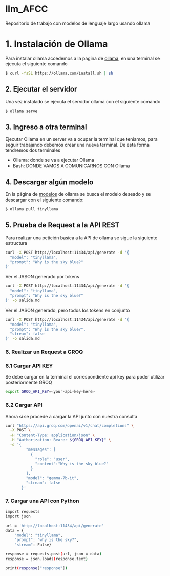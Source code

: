 # llm_AFCC
Repositorio de trabajo con modelos de lenguaje largo usando ollama
# 1. Instalación de Ollama

Para instalar ollama accedemos a la pagina de [ollama](https://ollama.com/download/linux), en una terminal se ejecuta el siguiente comando

````bash
$ curl -fsSL https://ollama.com/install.sh | sh
````
## 2. Ejecutar el servidor

Una vez instalado se ejecuta el servidor ollama con el siguiente comando

````bash
$ ollama serve
````
## 3. Ingreso a otra terminal

Ejecutar Ollama en un server va a ocupar la terminal que teniamos, para seguir trabajando debemos crear una nueva terminal. De esta forma tendremos dos terminales

- Ollama: donde se va a ejecutar Ollama
- Bash: DONDE VAMOS A COMUNICARNOS CON Ollama

## 4. Descargar algún modelo

En la página de [modelos](https://ollama.com/library) de ollama se busca el modelo deseado y se descargar con el siguiente comando:

````bash
$ ollama pull tinyllama
````
## 5. Prueba de Request a la API REST
Para realizar una petición basica a la API de ollama se sigue la siguiente estructura
```` bash
curl -X POST http://localhost:11434/api/generate -d '{
  "model": "tinyllama",
  "prompt": "Why is the sky blue?"
}'
````
Ver el JASON generado por tokens
```` bash
curl -X POST http://localhost:11434/api/generate -d '{
  "model": "tinyllama",
  "prompt": "Why is the sky blue?"
}' -o salida.md
````
Ver el JASON generado, pero todos los tokens en conjunto
````bash
curl -X POST http://localhost:11434/api/generate -d '{
  "model": "tinyllama",
  "prompt": "Why is the sky blue?",
  "stream": false
}' -o salida.md
````
### 6. Realizar un Request a GROQ
### 6.1 Cargar API KEY
Se debe cargar en la terminal el correspondiente api key para poder utilizar posteriormente GROQ
````bash
export GROQ_API_KEY=<your-api-key-here>
````
### 6.2 Cargar API
Ahora si se procede a cargar la API junto con nuestra consulta
````bash
curl "https://api.groq.com/openai/v1/chat/completions" \
  -X POST \
  -H "Content-Type: application/json" \
  -H "Authorization: Bearer ${GROQ_API_KEY}" \
  -d '{
         "messages": [
           {
             "role": "user",
             "content":"Why is the sky blue?"
           }
         ],
         "model": "gemma-7b-it",
         "stream": false
       }'
````
### 7. Cargar una API con Python
````bash
import requests
import json

url = 'http://localhost:11434/api/generate'
data = {
    "model": "tinyllama",
    "prompt": "why is the sky?",
    "stream": False}

response = requests.post(url, json = data)
response = json.loads(response.text)

print(response["response"])
````